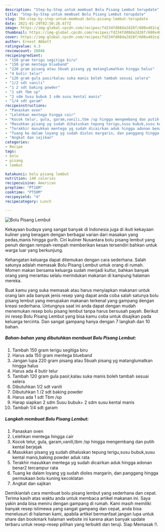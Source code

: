 ```yaml
---
description: "Step-by-Step untuk membuat Bolu Pisang Lembut terupdate"
title: "Step-by-Step untuk membuat Bolu Pisang Lembut terupdate"
slug: 784-step-by-step-untuk-membuat-bolu-pisang-lembut-terupdate
date: 2021-01-29T02:50:26.677Z
image: https://img-global.cpcdn.com/recipes/fd234fd88da2d28f/680x482cq70/bolu-pisang-lembut-foto-resep-utama.jpg
thumbnail: https://img-global.cpcdn.com/recipes/fd234fd88da2d28f/680x482cq70/bolu-pisang-lembut-foto-resep-utama.jpg
cover: https://img-global.cpcdn.com/recipes/fd234fd88da2d28f/680x482cq70/bolu-pisang-lembut-foto-resep-utama.jpg
author: Ernest Abbott
ratingvalue: 4.3
reviewcount: 20046
recipeingredient:
- "150 gram terigu segitiga biru"
- "150 gram mentega blueband"
- "220 gram pisang atau 5buah pisang yg matanglumatkan hingga halus"
- "4 butir telur"
- "120 gram gula pasirkalau suka manis boleh tambah sesuai selera"
- "1/2 sdt vanili"
- "1 2 sdt baking powder"
- "1 sdt Tbm sp"
- "2 sdm Susu bubuk 2 sdm susu kental manis"
- "1/4 sdt garam"
recipeinstructions:
- "Panaskan oven"
- "Lelehkan mentega hingga cair"
- "Kocok telur, gula, garam,vanili,tbm /sp hingga mengembang dan putih kental berjejak"
- "Masukkan pisang yg sudah dihaluskan tepung terigu,susu bubuk,susu kental manis,baking powder aduk rata"
- "Terakhir masukkan mentega yg sudah dicairkan aduk hingga adonan benar2 tercampur rata"
- "Tuang ke dalam loyang yg sudah dioles margarin, dan panggang hingga permukaan bolu kuning kecoklatan"
- "Angkat dan sajikan"
categories:
- Recipe
tags:
- bolu
- pisang
- lembut

katakunci: bolu pisang lembut 
nutrition: 148 calories
recipecuisine: American
preptime: "PT16M"
cooktime: "PT50M"
recipeyield: "4"
recipecategory: Lunch

---
```



![Bolu Pisang Lembut](https://img-global.cpcdn.com/recipes/fd234fd88da2d28f/680x482cq70/bolu-pisang-lembut-foto-resep-utama.jpg)

Kekayaan budaya yang sangat banyak di Indonesia juga di ikuti kekayaan kuliner yang beragam dengan berbagai varian dari masakan yang pedas,manis hingga gurih. Ciri kuliner Nusantara bolu pisang lembut yang penuh dengan rempah-rempah memberikan kesan tersendiri bahkan untuk warga luar yang berkunjung.




Kehangatan keluarga dapat ditemukan dengan cara sederhana. Salah satunya adalah memasak Bolu Pisang Lembut untuk orang di rumah. Momen makan bersama keluarga sudah menjadi kultur, bahkan banyak orang yang merantau selalu merindukan makanan di kampung halaman mereka.

Buat kamu yang suka memasak atau harus menyiapkan makanan untuk orang lain ada banyak jenis resep yang dapat anda coba salah satunya bolu pisang lembut yang merupakan makanan terkenal yang gampang dengan kreasi sederhana. Untungnya saat ini anda dapat dengan mudah menemukan resep bolu pisang lembut tanpa harus bersusah payah.
Berikut ini resep Bolu Pisang Lembut yang bisa kamu coba untuk disajikan pada keluarga tercinta. Dan sangat gampang hanya dengan 7 langkah dan 10 bahan.


<!--inarticleads1-->

##### Bahan-bahan yang dibutuhkan membuat Bolu Pisang Lembut:

1. Tambah 150 gram terigu segitiga biru
1. Harus ada 150 gram mentega blueband
1. Jangan lupa 220 gram pisang atau 5buah pisang yg matanglumatkan hingga halus
1. Harus ada 4 butir telur
1. Tambah 120 gram gula pasir,kalau suka manis boleh tambah sesuai selera
1. Dibutuhkan 1/2 sdt vanili
1. Dibutuhkan 1 /2 sdt baking powder
1. Harus ada 1 sdt Tbm /sp
1. Harap siapkan 2 sdm Susu bubuk+ 2 sdm susu kental manis
1. Tambah 1/4 sdt garam




<!--inarticleads2-->

##### Langkah membuat  Bolu Pisang Lembut:

1. Panaskan oven
1. Lelehkan mentega hingga cair
1. Kocok telur, gula, garam,vanili,tbm /sp hingga mengembang dan putih kental berjejak
1. Masukkan pisang yg sudah dihaluskan tepung terigu,susu bubuk,susu kental manis,baking powder aduk rata
1. Terakhir masukkan mentega yg sudah dicairkan aduk hingga adonan benar2 tercampur rata
1. Tuang ke dalam loyang yg sudah dioles margarin, dan panggang hingga permukaan bolu kuning kecoklatan
1. Angkat dan sajikan




Demikianlah cara membuat bolu pisang lembut yang sederhana dan cepat. Terima kasih atas waktu anda untuk membaca artikel makanan ini. Saya yakin anda bisa meniru dengan gampang di rumah. Kami masih memiliki banyak resep istimewa yang sangat gampang dan cepat, anda bisa menelusuri di halaman kami, apabila artikel bermanfaat jangan lupa untuk share dan bookmark halaman website ini karena akan banyak update terbaru untuk resep-resep pilihan yang terbukti dan teruji. Siap Memasak !!. 
